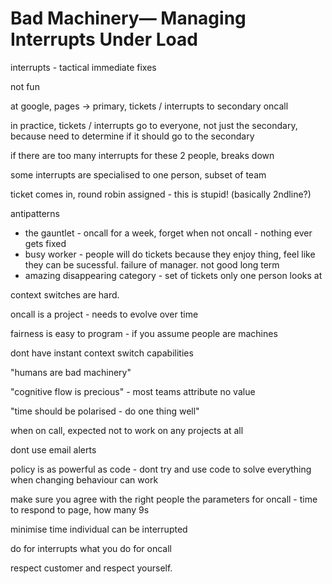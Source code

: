 # Bad Machinery— Managing Interrupts Under Load

interrupts - tactical immediate fixes

not fun

at google, pages -> primary, tickets / interrupts to secondary oncall

in practice, tickets / interrupts go to everyone, not just the secondary,
because need to determine if it should go to the secondary

if there are too many interrupts for these 2 people, breaks down

some interrupts are specialised to one person, subset of team

ticket comes in, round robin assigned - this is stupid! (basically 2ndline?)

antipatterns

   - the gauntlet - oncall for a week, forget when not oncall - nothing ever
     gets fixed
   - busy worker - people will do tickets because they enjoy thing, feel like
     they can be sucessful. failure of manager. not good long term
   - amazing disappearing category - set of tickets only one person looks at

context switches are hard.

oncall is a project - needs to evolve over time

fairness is easy to program - if you assume people are machines

dont have instant context switch capabilities

"humans are bad machinery"

"cognitive flow is precious" - most teams attribute no value

"time should be polarised - do one thing well"

when on call, expected not to work on any projects at all

dont use email alerts

policy is as powerful as code - dont try and use code to solve everything when
changing behaviour can work

make sure you agree with the right people the parameters for oncall - time to
respond to page, how many 9s

minimise time individual can be interrupted

do for interrupts what you do for oncall

respect customer and respect yourself.
